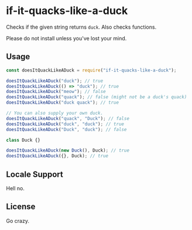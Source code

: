 # if-it-quacks-like-a-duck

Checks if the given string returns `duck`. Also checks functions.

Please do not install unless you've lost your mind.

## Usage
```javascript
const doesItQuackLikeADuck = require("if-it-quacks-like-a-duck");

doesItQuackLikeADuck("duck"); // true
doesItQuackLikeADuck(() => "duck"); // true
doesItQuackLikeADuck("meow"); // false
doesItQuackLikeADuck("quack"); // false (might not be a duck's quack)
doesItQuackLikeADuck("duck quack"); // true

// You can also supply your own duck.
doesItQuackLikeADuck("quack", "Duck"); // false
doesItQuackLikeADuck("duck", "duck"); // true
doesItQuackLikeADuck("Duck", "duck"); // false

class Duck {}

doesItQuackLikeADuck(new Duck(), Duck); // true
doesItQuackLikeADuck({}, Duck); // true
```

## Locale Support
Hell no.

## License
Go crazy.